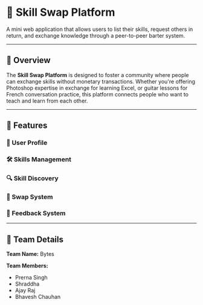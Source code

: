 # 🤝 Skill Swap Platform

A mini web application that allows users to list their skills, request others in return, and exchange knowledge through a peer-to-peer barter system.

---

## 📖 Overview

The **Skill Swap Platform** is designed to foster a community where people can exchange skills without monetary transactions. Whether you're offering Photoshop expertise in exchange for learning Excel, or guitar lessons for French conversation practice, this platform connects people who want to teach and learn from each other.

---

## 🚀 Features

### 👤 User Profile
### 🛠️ Skills Management
### 🔍 Skill Discovery
### 🔁 Swap System
### 🌟 Feedback System
---
## 👥 Team Details

**Team Name:** Bytes

**Team Members:**
- Prerna Singh  
- Shraddha  
- Ajay Raj  
- Bhavesh Chauhan 



